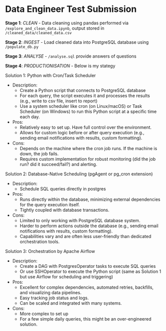 # Data Engineer Test Submission

**Stage 1**: *CLEAN* - Data cleaning using pandas performed via `/explore_and_clean_data.ipynb`, output stored in `/cleaned_data/cleaned_data.csv`

**Stage 2**: *INGEST* - Load cleaned data into PostgreSQL database using `/populate_db.py`

**Stage 3**: *ANALYSE* - `/analyse.sql` provide answers of questions

**Stage 4**: *PRODUCTIONISATION* - Below is my stategy

Solution 1: Python with Cron/Task Scheduler
- Description:
    - Create a Python script that connects to PostgreSQL database
    - For each query, the script executes it and processes the results (e.g., write to csv file, insert to report)
    - Use a system scheduler like cron (on Linux/macOS) or Task Scheduler (on Windows) to run this Python script at a specific time each day.
- Pros:
    - Relatively easy to set up. Have full control over the environment.
    - Allows for custom logic before or after query execution (e.g., sending email notifications with results, custom formatting).
- Cons:
    - Depends on the machine where the cron job runs. If the machine is down, the job fails. 
    - Requires custom implementation for robust monitoring (did the job run? did it succeed/fail?) and alerting.

Solution 2: Database-Native Scheduling (pgAgent or pg_cron extension)
- Description:
    - Schedule SQL queries directly in postgres
- Pros:
    - Runs directly within the database, minimizing external dependencies for the query execution itself.
    - Tightly coupled with database transactions.
- Cons:
    - Limited to only working with PostgreSQL database system.
    - Harder to perform actions outside the database (e.g., sending email notifications with results, custom formatting).
    - Capabilities vary and are often less user-friendly than dedicated orchestration tools.


Solution 3: Orchestration by Apache Airflow
- Description:
    - Create a DAG with PostgresOperator tasks to execute SQL queries
    - Or use SSHOperator to execute the Python script (same as Solution 1 but use Airflow for scheduling and triggering)
- Pros:
    - Excellent for complex dependencies, automated retries, backfills, and visualizing data pipelines.
    - Easy tracking job status and logs.
    - Can be scaled and integrated with many systems.
- Cons:
    - More complex to set up 
    - For a few simple daily queries, this might be an over-engineered solution.
